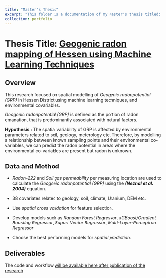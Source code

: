 ```yaml
---
title: "Master's Thesis"
excerpt: "This folder is a documentation of my Master's thesis titled: <em>Geogenic radonpotential (GRP)<em/> mapping of Hessen using Machine Learning Technique <br/><br /><a href='' target='_blank'><img src='/images/thesis.png'></a>"
collection: portfolio
---
```


# Thesis Title: [Geogenic radon mapping of Hessen using Machine Learning Techniques](https://github.com/Madaar49/Masters_Thesis/tree/main)

## Overview

This research focused on spatial modelling of *Geogenic radonpotential (GRP)* in Hessen District using machine learning techniques, and environmental covariables. 

*Geogenic radonpotential (GRP)* is defined as the portion of radon emanation, that is predominantly associated with natural factors.

**Hypothesis :** The spatial variability of GRP is affected by environmental parameters related to soil, geology, meterology etc. Therefore, by modelling a relationship between known sampling points and their environmental co-variables, we can predict the radon potential in areas where the environmental co-variables are present but radon is unknown.


## Data and Method
- *Radon-222* and *Soil gas permeability* per measuring location are used to calculate the  *Geogenic radonpotential (GRP)* using the ***(Neznal et al. 2004)*** equation.

- 38 covariates related to geology, soil, climate, Uranium, DEM etc.

- Use *spatial cross validation* for feature selection.

-  Develop models such as *Random Forest Regressor*, *xGBoost/Gradient Boosting Regressor*, *Suport Vector Regressor*, *Multi-Layer-Perceptron Regressor*

- Choose the best performing models for *spatial prediction.*

## Deliverables

The code and workflow [will be available here after publication of the research](https://github.com/Madaar49/Masters_Thesis/tree/main)

